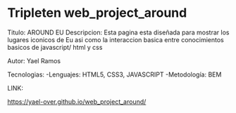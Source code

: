 # Tripleten web_project_around

Titulo: AROUND EU
Descripcion:
Esta pagina esta diseñada para mostrar los lugares iconicos de Eu asi como la interaccion basica entre conocimientos basicos de javascript/ html y css

Autor: Yael Ramos

Tecnologias:
-Lenguajes: HTML5, CSS3, JAVASCRIPT
-Metodología: BEM

LINK:

https://yael-over.github.io/web_project_around/
